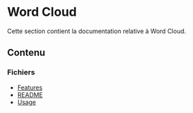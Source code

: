 # Word Cloud

Cette section contient la documentation relative à Word Cloud.

## Contenu


### Fichiers

- [Features](./features.html)
- [README](./README.html)
- [Usage](./usage.html)
